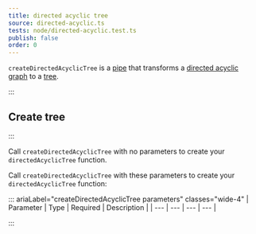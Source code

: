 ```yaml
---
title: directed acyclic tree
source: directed-acyclic.ts
tests: node/directed-acyclic.test.ts
publish: false
order: 0
---
```


`createDirectedAcyclicTree` is a [pipe](/docs/logic/pipes-overview) that transforms a [directed acyclic graph](/docs/logic/graph-overview) to a [tree](/docs/logic/graph-overview#tree).


:::
## Create tree
:::

Call `createDirectedAcyclicTree` with no parameters to create your `directedAcyclicTree` function.

Call `createDirectedAcyclicTree` with these parameters to create your `directedAcyclicTree` function:

::: ariaLabel="createDirectedAcyclicTree parameters" classes="wide-4"
| Parameter | Type | Required | Description |
| --- | --- | --- | --- |

:::

